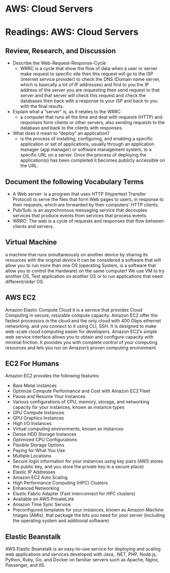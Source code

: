 # AWS: Cloud Servers

# Readings: AWS: Cloud Servers
## Review, Research, and Discussion
* Describe the Web-Request-Response-Cycle
    * WRRC is a cycle that show the flow of data when a user or server make request to specific site then this request will go to the ISP (internet service provider) to check the DNS (Domain name server, which is basically a lot of IP addresses) and find to you the IP address of the server you are requesting then send request to that server and that server will check this request and check the databases then back with a response to your ISP and back to you with the final results.
* Explain what a “server” is, as it relates to the WRRC
    * a computer that runs all the time and deal with requests (HTTP) and responses form clients or other servers, also sending requests to the database and back to the clients with responses.
* What does it mean to “deploy” an application?
    *  is the process of installing, configuring, and enabling a specific application or set of applications, usually through an application manager (app manager) or software management system, to a specific URL on a server. Once the process of deploying the application(s) has been completed it becomes publicly accessible on the URL.
## Document the following Vocabulary Terms
* A Web server:  is a program that uses HTTP (Hypertext Transfer Protocol) to serve the files that form Web pages to users, in response to their requests, which are forwarded by their computers' HTTP clients.
* Pub/Sub: is an asynchronous messaging service that decouples services that produce events from services that process events.
* WRRC:	The web is a cycle of requests and responses that flow between clients and servers.
## Virtual Machine
a machine that runs simultaneously on another device by sharing its resources with the original device
It can be considered a software that will allow you to run more than one OS (operating System, is a software that allow you to control the Hardware) on the same computer! We use VM to try another OS, Test application on another OS or to run applications that need different/older OS.

## AWS EC2
Amazon Elastic Compute Cloud it is a service that provides Cloud Computing in secure, resizable compute capacity. Amazon EC2 offer the fastest processors in the cloud and the only cloud with 400 Gbps ethernet networking. and you connect to it using CLI, SSH.
It is designed to make web-scale cloud computing easier for developers. Amazon EC2’s simple web service interface allows you to obtain and configure capacity with minimal friction. It provides you with complete control of your computing resources and lets you run on Amazon’s proven computing environment.
## EC2 For Humans
Amazon EC2 provides the following features:
* Bare Metal instances
* Optimize Compute Performance and Cost with Amazon EC2 Fleet
* Pause and Resume Your Instances
* Various configurations of CPU, memory, storage, and networking capacity for your instances, known as instance types
* GPU Compute Instances
* GPU Graphics Instances
* High I/O Instances
* Virtual computing environments, known as instances
* Dense HDD Storage Instances
* Optimized CPU Configurations
* Flexible Storage Options
* Paying for What You Use
* Multiple Locations
* Secure login information for your instances using key pairs (AWS stores the public key, and you store the private key in a secure place)
* Elastic IP Addresses
* Amazon EC2 Auto Scaling
* High Performance Computing (HPC) Clusters
* Enhanced Networking
* Elastic Fabric Adapter (Fast interconnect for HPC clusters)
* Available on AWS PrivateLink
* Amazon Time Sync Service
* Preconfigured templates for your instances, known as Amazon Machine Images (AMIs), that package the bits you need for your server (including the operating system and additional software)

## Elastic Beanstalk
AWS Elastic Beanstalk is an easy-to-use service for deploying and scaling web applications and services developed with Java, .NET, PHP, Node.js, Python, Ruby, Go, and Docker on familiar servers such as Apache, Nginx, Passenger, and IIS.
